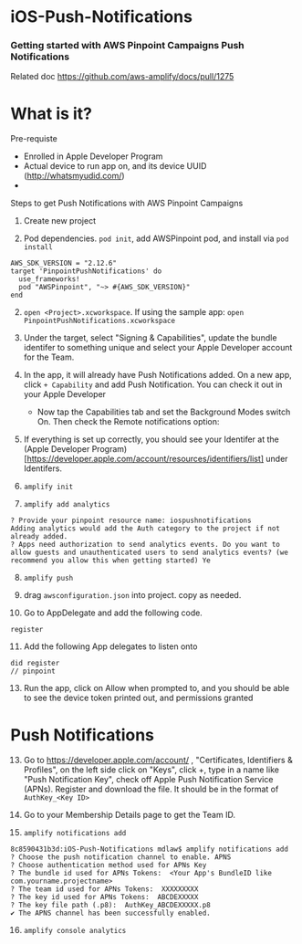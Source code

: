 # iOS-Push-Notifications

### Getting started with AWS Pinpoint Campaigns Push Notifications 

Related doc
https://github.com/aws-amplify/docs/pull/1275

# What is it?

Pre-requiste
- Enrolled in Apple Developer Program
- Actual device to run app on, and its device UUID (http://whatsmyudid.com/)
- 

Steps to get Push Notifications with AWS Pinpoint Campaigns

1. Create new project

2. Pod dependencies. `pod init`, add AWSPinpoint pod, and install via `pod install`
```
AWS_SDK_VERSION = "2.12.6"
target 'PinpointPushNotifications' do
  use_frameworks! 
  pod "AWSPinpoint", "~> #{AWS_SDK_VERSION}"
end
```
2. `open <Project>.xcworkspace`. If using the sample app: `open PinpointPushNotifications.xcworkspace`

3. Under the target, select "Signing & Capabilities", update the bundle identifer to something unique and select your Apple Developer account for the Team.

4. In the app, it will already have Push Notifications added. On a new app, click `+ Capability` and add Push Notification. You can check it out in your Apple Developer 
    - Now tap the Capabilities tab and set the Background Modes switch On. Then check the Remote notifications option:

5. If everything is set up correctly, you should see your Identifer at the (Apple Developer Program)[https://developer.apple.com/account/resources/identifiers/list] under Identifers.

6. `amplify init`

7. `amplify add analytics`
```
? Provide your pinpoint resource name: iospushnotifications
Adding analytics would add the Auth category to the project if not already added.
? Apps need authorization to send analytics events. Do you want to allow guests and unauthenticated users to send analytics events? (we recommend you allow this when getting started) Ye
```

8. `amplify push`

9. drag `awsconfiguration.json` into project. copy as needed.

10. Go to AppDelegate and add the following code.

```
register
```

11. Add the following App delegates to listen onto 
```
did register
// pinpoint
```


13. Run the app, click on Allow when prompted to, and you should be able to see the device token printed out, and permissions granted


# Push Notifications

13. Go to https://developer.apple.com/account/ , "Certificates, Identifiers & Profiles", on the left side click on "Keys", click +, type in a name like "Push Notification Key", check off Apple Push Notification Service (APNs). Register and download the file. It should be in the format of `AuthKey_<Key ID>`

14. Go to your Membership Details page to get the Team ID.

15. `amplify notifications add`

```
8c8590431b3d:iOS-Push-Notifications mdlaw$ amplify notifications add
? Choose the push notification channel to enable. APNS
? Choose authentication method used for APNs Key
? The bundle id used for APNs Tokens:  <Your App's BundleID like com.yourname.projectname>
? The team id used for APNs Tokens:  XXXXXXXXX
? The key id used for APNs Tokens:  ABCDEXXXXX
? The key file path (.p8):  AuthKey_ABCDEXXXXX.p8
✔ The APNS channel has been successfully enabled.
```

16. `amplify console analytics`

